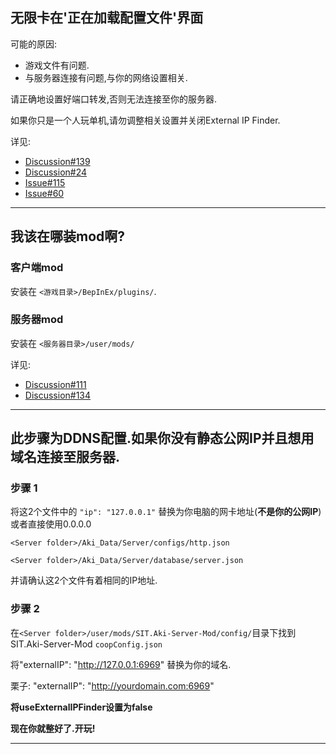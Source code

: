 ## 无限卡在'正在加载配置文件'界面

可能的原因:

- 游戏文件有问题.
- 与服务器连接有问题,与你的网络设置相关.

请正确地设置好端口转发,否则无法连接至你的服务器.

如果你只是一个人玩单机,请勿调整相关设置并关闭External IP Finder.


详见:
- [Discussion#139](https://github.com/paulov-t/SIT.Core/discussions/139)
- [Discussion#24](https://github.com/paulov-t/SIT.Core/discussions/24)
- [Issue#115](https://github.com/paulov-t/SIT.Core/issues/115)
- [Issue#60](https://github.com/paulov-t/SIT.Core/issues/60#issuecomment-1560461446)

---

## 我该在哪装mod啊?

### 客户端mod

安装在 `<游戏目录>/BepInEx/plugins/`.

### 服务器mod

安装在 `<服务器目录>/user/mods/`

详见:
- [Discussion#111](https://github.com/paulov-t/SIT.Core/discussions/111)
- [Discussion#134](https://github.com/paulov-t/SIT.Core/discussions/134)

---

## 此步骤为DDNS配置.如果你没有静态公网IP并且想用域名连接至服务器.

### 步骤 1

将这2个文件中的 `"ip": "127.0.0.1"` 替换为你电脑的网卡地址(__不是你的公网IP__) 或者直接使用0.0.0.0

`<Server folder>/Aki_Data/Server/configs/http.json`

`<Server folder>/Aki_Data/Server/database/server.json`

并请确认这2个文件有着相同的IP地址.

### 步骤 2
在`<Server folder>/user/mods/SIT.Aki-Server-Mod/config/`目录下找到SIT.Aki-Server-Mod `coopConfig.json`

将"externalIP": "http://127.0.0.1:6969" 替换为你的域名.

栗子: "externalIP": "http://yourdomain.com:6969"

__将useExternalIPFinder设置为false__

__现在你就整好了.开玩!__

---
